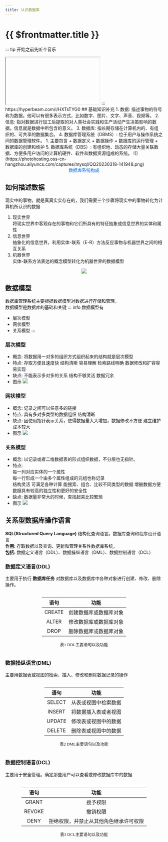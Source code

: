 ```yaml
---
title: 认识数据库
---
```


# {{ $frontmatter.title }}


::: tip 开始之前先听个音乐
<Iframe mylink="//music.163.com/outchain/player?type=2&id=1974443814&auto=1&height=66"></Iframe>
:::
https://hyperbeam.com/i/HXTsTYG0
## 基础知识补充
1. 数据: 描述事物的符号称为数据。他可以有很多表示方式，比如数字、图片、文字、声音、视频等。
2. 信息: 指对数据进行加工后提取的对人类社会实践和生产活动产生决策影响的数据。信息就是数据中所包含的意义。
3. 数据库: 指长期存储在计算机内的、有组织的、可共享的数据集合。
4. 数据库管理系统（DBMS）: 位于用户与操作系统之间的数据管理软件。
    1. 主要包含
    + 数据定义
    + 数据操作
    + 数据库的运行管理
    + 数据库的创建和维护
5. 数据库系统（DBS）: 有组织地、动态的存储大量关联数据、方便多用户访问的计算机硬件、软件和数据资源组成的系统。
![](https://photohosting.oss-cn-hangzhou.aliyuncs.com/captures/mysql/QQ20230318-141948.png)
<center style="color: #06f;">数据库系统构成</center>

## 如何描述数据
现实中的事物，就是真真实实存在的，我们需要三个步骤将现实中的事物转化为计算机所认识的数据
1. 现实世界<br>
将现实世界中客观存在的事物和它们所具有的特征抽象成信息世界的实体和属性
2. 信息世界<br>
抽象化的信息世界，利用实体-联系（E-R）方法反应事物与机器世界之间的相互关系
3. 机器世界<br>
实体-联系方法表达的概念模型转化为机器世界的数据模型
<div align=center><img src="https://photohosting.oss-cn-hangzhou.aliyuncs.com/captures/mysql/QQ20230318-143737.png"></div>

## 数据模型
数据库管理系统主要根据数据模型对数据进行存储和管理。<br>
数据模型是数据库的基础和关键
::: info 数据模型有
+ 层次模型
+ 网状模型
+ 关系模型
:::

### 层次模型
+ 概念: 将数据用一对多的组织方式组织起来的结构就是层次模型
+ 特点: 
    存取方便且速度快
    结构清晰
    容易理解
    检索路线明确
    数据修改和扩容容易实现
+ 缺点:
    不能表示多对多的关系
    结构不够灵活
    数据冗余
+ 图示
![](https://photohosting.oss-cn-hangzhou.aliyuncs.com/captures/mysql/QQ20230318-145427.png)

### 网状模型
+ 概念: 记录之间可以任意多的链接
+ 特点: 
    具有多对多类型的数据组织
    结构清晰
+ 缺点:
    因使用指针表示关系，使得数据量大大增加，数据修改不方便
    建立维护成本较大
+ 图示
![](https://photohosting.oss-cn-hangzhou.aliyuncs.com/captures/mysql/QQ20230318-150509.png)

### 关系模型
+ 概念: 以记录或者二维数据表的形式组织数据，不分层也无指针。
+ 特点: <br>
    每一列对应实体的一个属性<br>
    每一行形成一个由多个属性组成的元组也称记录<br>
    结构灵活
    可满足各种计算
    能搜索、组合、比较不同类型的数据
    增删数据方便
    数据具有较高的独立性和更好的安全性
+ 缺点:
    数据量非常大的时候，查找起来比较繁琐
+ 图示
![](https://photohosting.oss-cn-hangzhou.aliyuncs.com/captures/mysql/QQ20230318-151919.png)


## 关系型数据库操作语言
**SQL(Structured Query Language)** 结构化查询语言。数据库查询和程序设计语言<br>
**作用:** 存取数据以及查询、更新和管理关系性数据库系统，<br>
**包括:** 数据定义语言（DDL）、数据操纵语言（DML）、数据控制语言（DCL）

### 数据定义语言(DDL)
主要用于执行 **数据库任务** 对数据库以及数据库中各种对象进行创建、修改、删除操作。
<!-- 让表格居中显示的风格 -->
<style>
.center 
{
  width: auto;
  display: table;
  margin-left: auto;
  margin-right: auto;
}
</style>

<div class="center">

| 语句  | 功能  | 
| :---: | :---: |
|   CREATE   |   创建数据库或数据库对象   | 
|   ALTER   |   修改数据库或数据库对象   |
|   DROP   |   删除数据库或数据库对象   | 
<p align="center"><font face="黑体" size=2.>表1 DDL主要语句以及功能</font></p>
</div>

### 数据操纵语言(DML)
主要用数据表或视图的检索、插入、修改和删除数据记录的操作
<style>
.center 
{
  width: auto;
  display: table;
  margin-left: auto;
  margin-right: auto;
}
</style>

<div class="center">

| 语句  | 功能  | 
|   :---:    |       :---:          |
|   SELECT   |   从表或视图中检索数据   | 
|   INSERT   |   将数据插入表或者视图   |
|   UPDATE   |   修改表或视图中的数据   | 
|   DELETE   |   删除表或视图中的数据   |
<p align="center"><font face="黑体" size=2.>表2 DML主要语句以及功能</font></p>
</div>

### 数据控制语言(DCL)
主要用于安全管理。确定那些用户可以查看或修改数据库中的数据
<style>
.center 
{
  width: auto;
  display: table;
  margin-left: auto;
  margin-right: auto;
}
</style>

<div class="center">

| 语句  | 功能  | 
| :---: | :---: |
|   GRANT   |   授予权限   | 
|   REVOKE   |   撤销权限   |
|   DENY   |   拒绝权限，并禁止从其他角色继承许可权限   | 
<p align="center"><font face="黑体" size=2.>表3 DCL主要语句以及功能</font></p>
</div>

<CopyRight/>